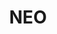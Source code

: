 ---
title: NEO
crosslinks:
- Antshares
- youtubefactsbot
- youtubot
- CryptoCurrency
- Neotrader
- ethtrader
- RedPulseToken
- anti_gif_bot
- Bitcoin
- ethereum
- autotldr
- btc
- BNBTrader
- NavCoin
- u_imguralbumbot
- binance
- omise_go
- john_yukis_bots
- me_irl
- AMAAggregator
---